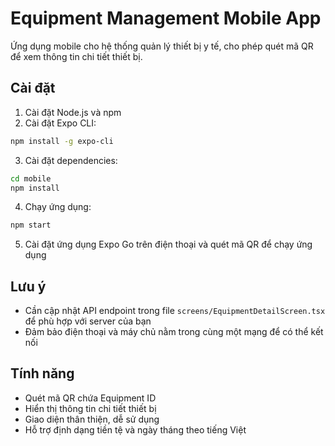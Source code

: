 # Equipment Management Mobile App

Ứng dụng mobile cho hệ thống quản lý thiết bị y tế, cho phép quét mã QR để xem thông tin chi tiết thiết bị.

## Cài đặt

1. Cài đặt Node.js và npm
2. Cài đặt Expo CLI:
```bash
npm install -g expo-cli
```

3. Cài đặt dependencies:
```bash
cd mobile
npm install
```

4. Chạy ứng dụng:
```bash
npm start
```

5. Cài đặt ứng dụng Expo Go trên điện thoại và quét mã QR để chạy ứng dụng

## Lưu ý

- Cần cập nhật API endpoint trong file `screens/EquipmentDetailScreen.tsx` để phù hợp với server của bạn
- Đảm bảo điện thoại và máy chủ nằm trong cùng một mạng để có thể kết nối

## Tính năng

- Quét mã QR chứa Equipment ID
- Hiển thị thông tin chi tiết thiết bị
- Giao diện thân thiện, dễ sử dụng
- Hỗ trợ định dạng tiền tệ và ngày tháng theo tiếng Việt
